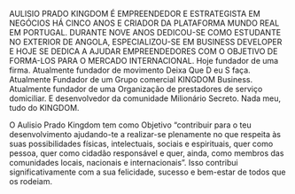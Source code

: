 AULISIO PRADO KINGDOM É EMPREENDEDOR E ESTRATEGISTA EM NEGÓCIOS HÁ CINCO ANOS E CRIADOR DA PLATAFORMA MUNDO REAL EM PORTUGAL. DURANTE NOVE ANOS DEDICOU-SE COMO ESTUDANTE NO EXTERIOR DE ANGOLA, ESPECIALIZOU-SE EM BUSINESS DEVELOPER E HOJE SE DEDICA A AJUDAR EMPREENDEDORES COM O OBJETIVO DE FORMA-LOS PARA O MERCADO INTERNACIONAL. Hoje fundador de uma firma.
Atualmente fundador de movimento Deixa Que D eu S faça.
Atualmente Fundador de um Grupo comercial KINGDOM Business.
Atualmente fundador de uma Organização de prestadores de serviço domiciliar.
E desenvolvedor da comunidade Milionário Secreto.
Nada meu, tudo do KINGDOM.

O Aulisio Prado Kingdom tem como Objetivo “contribuir para o teu desenvolvimento ajudando-te a realizar-se plenamente no que respeita às suas possibilidades físicas, intelectuais, sociais e espirituais, quer como pessoa, quer como cidadão responsável e quer, ainda, como membros das comunidades locais, nacionais e internacionais”. Isso contribui significativamente com a sua 
felicidade, sucesso e bem-estar de todos que os rodeiam.


